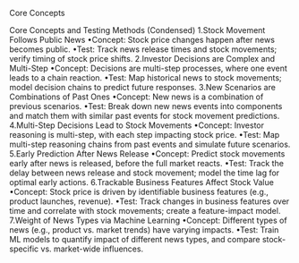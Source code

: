 Core Concepts

Core Concepts and Testing Methods (Condensed)
1.Stock Movement Follows Public News
•Concept: Stock price changes happen after news becomes public.
•Test: Track news release times and stock movements; verify timing of stock price shifts.
2.Investor Decisions are Complex and Multi-Step
•Concept: Decisions are multi-step processes, where one event leads to a chain reaction.
•Test: Map historical news to stock movements; model decision chains to predict future responses.
3.New Scenarios are Combinations of Past Ones
•Concept: New news is a combination of previous scenarios.
•Test: Break down new news events into components and match them with similar past events for stock movement predictions.
4.Multi-Step Decisions Lead to Stock Movements
•Concept: Investor reasoning is multi-step, with each step impacting stock price.
•Test: Map multi-step reasoning chains from past events and simulate future scenarios.
5.Early Prediction After News Release
•Concept: Predict stock movements early after news is released, before the full market reacts.
•Test: Track the delay between news release and stock movement; model the time lag for optimal early actions.
6.Trackable Business Features Affect Stock Value
•Concept: Stock price is driven by identifiable business features (e.g., product launches, revenue).
•Test: Track changes in business features over time and correlate with stock movements; create a feature-impact model.
7.Weight of News Types via Machine Learning
•Concept: Different types of news (e.g., product vs. market trends) have varying impacts.
•Test: Train ML models to quantify impact of different news types, and compare stock-specific vs. market-wide influences.